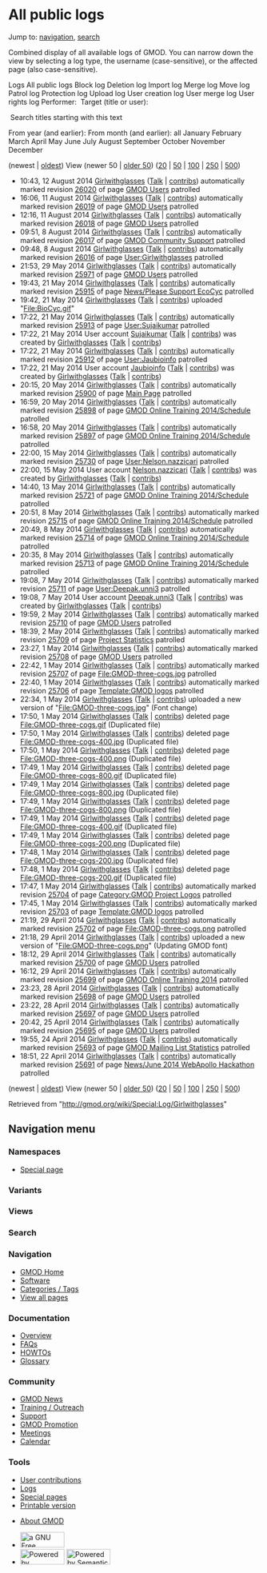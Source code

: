 <div id="mw-page-base" class="noprint">

</div>

<div id="mw-head-base" class="noprint">

</div>

<div id="content" class="mw-body" role="main">

<span id="top"></span>

<div id="mw-js-message" style="display:none;">

</div>



# <span dir="auto">All public logs</span>

<div id="bodyContent">

<div id="contentSub">

</div>

<div id="jump-to-nav" class="mw-jump">

Jump to: [navigation](#mw-navigation), [search](#p-search)

</div>

<div id="mw-content-text">

Combined display of all available logs of GMOD. You can narrow down the
view by selecting a log type, the username (case-sensitive), or the
affected page (also case-sensitive).

Logs All public logs Block log Deletion log Import log Merge log Move
log Patrol log Protection log Upload log User creation log User merge
log User rights log <span style="white-space: nowrap">Performer: </span>
<span style="white-space: nowrap">Target (title or user): </span>

 Search titles starting with this text

From year (and earlier): From month (and earlier): all January February
March April May June July August September October November December

(newest \| <a
href="/mediawiki/index.php?title=Special:Log/Girlwithglasses&amp;dir=prev&amp;type=&amp;user=Girlwithglasses"
class="mw-lastlink" rel="last"
title="Special:Log/Girlwithglasses">oldest</a>) View (newer 50 \| <a
href="/mediawiki/index.php?title=Special:Log/Girlwithglasses&amp;offset=20140422185128&amp;type=&amp;user=Girlwithglasses"
class="mw-nextlink" rel="next" title="Special:Log/Girlwithglasses">older
50</a>) (<a
href="/mediawiki/index.php?title=Special:Log/Girlwithglasses&amp;offset=&amp;limit=20&amp;type=&amp;user=Girlwithglasses"
class="mw-numlink" title="Special:Log/Girlwithglasses">20</a> \| <a
href="/mediawiki/index.php?title=Special:Log/Girlwithglasses&amp;offset=&amp;limit=50&amp;type=&amp;user=Girlwithglasses"
class="mw-numlink" title="Special:Log/Girlwithglasses">50</a> \| <a
href="/mediawiki/index.php?title=Special:Log/Girlwithglasses&amp;offset=&amp;limit=100&amp;type=&amp;user=Girlwithglasses"
class="mw-numlink" title="Special:Log/Girlwithglasses">100</a> \| <a
href="/mediawiki/index.php?title=Special:Log/Girlwithglasses&amp;offset=&amp;limit=250&amp;type=&amp;user=Girlwithglasses"
class="mw-numlink" title="Special:Log/Girlwithglasses">250</a> \| <a
href="/mediawiki/index.php?title=Special:Log/Girlwithglasses&amp;offset=&amp;limit=500&amp;type=&amp;user=Girlwithglasses"
class="mw-numlink" title="Special:Log/Girlwithglasses">500</a>)

- 10:43, 12 August 2014
  <a href="/wiki/User:Girlwithglasses" class="mw-userlink"
  title="User:Girlwithglasses">Girlwithglasses</a>
  <span class="mw-usertoollinks">([Talk](/wiki/User_talk:Girlwithglasses "User talk:Girlwithglasses")
  \|
  [contribs](/wiki/Special:Contributions/Girlwithglasses "Special:Contributions/Girlwithglasses"))</span>
  automatically marked revision
  [26020](/mediawiki/index.php?title=GMOD_Users&oldid=26020&diff=prev "GMOD Users")
  of page [GMOD Users](/wiki/GMOD_Users "GMOD Users") patrolled
- 16:06, 11 August 2014
  <a href="/wiki/User:Girlwithglasses" class="mw-userlink"
  title="User:Girlwithglasses">Girlwithglasses</a>
  <span class="mw-usertoollinks">([Talk](/wiki/User_talk:Girlwithglasses "User talk:Girlwithglasses")
  \|
  [contribs](/wiki/Special:Contributions/Girlwithglasses "Special:Contributions/Girlwithglasses"))</span>
  automatically marked revision
  [26019](/mediawiki/index.php?title=GMOD_Users&oldid=26019&diff=prev "GMOD Users")
  of page [GMOD Users](/wiki/GMOD_Users "GMOD Users") patrolled
- 12:16, 11 August 2014
  <a href="/wiki/User:Girlwithglasses" class="mw-userlink"
  title="User:Girlwithglasses">Girlwithglasses</a>
  <span class="mw-usertoollinks">([Talk](/wiki/User_talk:Girlwithglasses "User talk:Girlwithglasses")
  \|
  [contribs](/wiki/Special:Contributions/Girlwithglasses "Special:Contributions/Girlwithglasses"))</span>
  automatically marked revision
  [26018](/mediawiki/index.php?title=GMOD_Users&oldid=26018&diff=prev "GMOD Users")
  of page [GMOD Users](/wiki/GMOD_Users "GMOD Users") patrolled
- 09:51, 8 August 2014
  <a href="/wiki/User:Girlwithglasses" class="mw-userlink"
  title="User:Girlwithglasses">Girlwithglasses</a>
  <span class="mw-usertoollinks">([Talk](/wiki/User_talk:Girlwithglasses "User talk:Girlwithglasses")
  \|
  [contribs](/wiki/Special:Contributions/Girlwithglasses "Special:Contributions/Girlwithglasses"))</span>
  automatically marked revision
  [26017](/mediawiki/index.php?title=GMOD_Community_Support&oldid=26017&diff=prev "GMOD Community Support")
  of page [GMOD Community
  Support](/wiki/GMOD_Community_Support "GMOD Community Support")
  patrolled
- 09:48, 8 August 2014
  <a href="/wiki/User:Girlwithglasses" class="mw-userlink"
  title="User:Girlwithglasses">Girlwithglasses</a>
  <span class="mw-usertoollinks">([Talk](/wiki/User_talk:Girlwithglasses "User talk:Girlwithglasses")
  \|
  [contribs](/wiki/Special:Contributions/Girlwithglasses "Special:Contributions/Girlwithglasses"))</span>
  automatically marked revision
  [26016](/mediawiki/index.php?title=User:Girlwithglasses&oldid=26016&diff=prev "User:Girlwithglasses")
  of page
  [User:Girlwithglasses](/wiki/User:Girlwithglasses "User:Girlwithglasses")
  patrolled
- 21:53, 29 May 2014
  <a href="/wiki/User:Girlwithglasses" class="mw-userlink"
  title="User:Girlwithglasses">Girlwithglasses</a>
  <span class="mw-usertoollinks">([Talk](/wiki/User_talk:Girlwithglasses "User talk:Girlwithglasses")
  \|
  [contribs](/wiki/Special:Contributions/Girlwithglasses "Special:Contributions/Girlwithglasses"))</span>
  automatically marked revision
  [25971](/mediawiki/index.php?title=GMOD_Users&oldid=25971&diff=prev "GMOD Users")
  of page [GMOD Users](/wiki/GMOD_Users "GMOD Users") patrolled
- 19:43, 21 May 2014
  <a href="/wiki/User:Girlwithglasses" class="mw-userlink"
  title="User:Girlwithglasses">Girlwithglasses</a>
  <span class="mw-usertoollinks">([Talk](/wiki/User_talk:Girlwithglasses "User talk:Girlwithglasses")
  \|
  [contribs](/wiki/Special:Contributions/Girlwithglasses "Special:Contributions/Girlwithglasses"))</span>
  automatically marked revision
  [25915](/mediawiki/index.php?title=News/Please_Support_EcoCyc&oldid=25915&diff=prev "News/Please Support EcoCyc")
  of page [News/Please Support
  EcoCyc](/wiki/News/Please_Support_EcoCyc "News/Please Support EcoCyc")
  patrolled
- 19:42, 21 May 2014
  <a href="/wiki/User:Girlwithglasses" class="mw-userlink"
  title="User:Girlwithglasses">Girlwithglasses</a>
  <span class="mw-usertoollinks">([Talk](/wiki/User_talk:Girlwithglasses "User talk:Girlwithglasses")
  \|
  [contribs](/wiki/Special:Contributions/Girlwithglasses "Special:Contributions/Girlwithglasses"))</span>
  uploaded "[File:BioCyc.gif](/wiki/File:BioCyc.gif "File:BioCyc.gif")"
- 17:22, 21 May 2014
  <a href="/wiki/User:Girlwithglasses" class="mw-userlink"
  title="User:Girlwithglasses">Girlwithglasses</a>
  <span class="mw-usertoollinks">([Talk](/wiki/User_talk:Girlwithglasses "User talk:Girlwithglasses")
  \|
  [contribs](/wiki/Special:Contributions/Girlwithglasses "Special:Contributions/Girlwithglasses"))</span>
  automatically marked revision
  [25913](/mediawiki/index.php?title=User:Sujaikumar&oldid=25913&diff=prev "User:Sujaikumar")
  of page [User:Sujaikumar](/wiki/User:Sujaikumar "User:Sujaikumar")
  patrolled
- 17:22, 21 May 2014 User account
  <a href="/wiki/User:Sujaikumar" class="mw-userlink"
  title="User:Sujaikumar">Sujaikumar</a>
  <span class="mw-usertoollinks">(<a
  href="/mediawiki/index.php?title=User_talk:Sujaikumar&amp;action=edit&amp;redlink=1"
  class="new" title="User talk:Sujaikumar (page does not exist)">Talk</a>
  \| <a href="/wiki/Special:Contributions/Sujaikumar" class="new"
  title="Special:Contributions/Sujaikumar">contribs</a>)</span> was
  created by <a href="/wiki/User:Girlwithglasses" class="mw-userlink"
  title="User:Girlwithglasses">Girlwithglasses</a>
  <span class="mw-usertoollinks">([Talk](/wiki/User_talk:Girlwithglasses "User talk:Girlwithglasses")
  \|
  [contribs](/wiki/Special:Contributions/Girlwithglasses "Special:Contributions/Girlwithglasses"))</span>
- 17:22, 21 May 2014
  <a href="/wiki/User:Girlwithglasses" class="mw-userlink"
  title="User:Girlwithglasses">Girlwithglasses</a>
  <span class="mw-usertoollinks">([Talk](/wiki/User_talk:Girlwithglasses "User talk:Girlwithglasses")
  \|
  [contribs](/wiki/Special:Contributions/Girlwithglasses "Special:Contributions/Girlwithglasses"))</span>
  automatically marked revision
  [25912](/mediawiki/index.php?title=User:Jaubioinfo&oldid=25912&diff=prev "User:Jaubioinfo")
  of page [User:Jaubioinfo](/wiki/User:Jaubioinfo "User:Jaubioinfo")
  patrolled
- 17:22, 21 May 2014 User account
  <a href="/wiki/User:Jaubioinfo" class="mw-userlink"
  title="User:Jaubioinfo">Jaubioinfo</a>
  <span class="mw-usertoollinks">(<a
  href="/mediawiki/index.php?title=User_talk:Jaubioinfo&amp;action=edit&amp;redlink=1"
  class="new" title="User talk:Jaubioinfo (page does not exist)">Talk</a>
  \| <a href="/wiki/Special:Contributions/Jaubioinfo" class="new"
  title="Special:Contributions/Jaubioinfo">contribs</a>)</span> was
  created by <a href="/wiki/User:Girlwithglasses" class="mw-userlink"
  title="User:Girlwithglasses">Girlwithglasses</a>
  <span class="mw-usertoollinks">([Talk](/wiki/User_talk:Girlwithglasses "User talk:Girlwithglasses")
  \|
  [contribs](/wiki/Special:Contributions/Girlwithglasses "Special:Contributions/Girlwithglasses"))</span>
- 20:15, 20 May 2014
  <a href="/wiki/User:Girlwithglasses" class="mw-userlink"
  title="User:Girlwithglasses">Girlwithglasses</a>
  <span class="mw-usertoollinks">([Talk](/wiki/User_talk:Girlwithglasses "User talk:Girlwithglasses")
  \|
  [contribs](/wiki/Special:Contributions/Girlwithglasses "Special:Contributions/Girlwithglasses"))</span>
  automatically marked revision
  [25900](/mediawiki/index.php?title=Main_Page&oldid=25900&diff=prev "Main Page")
  of page [Main Page](/wiki/Main_Page "Main Page") patrolled
- 16:59, 20 May 2014
  <a href="/wiki/User:Girlwithglasses" class="mw-userlink"
  title="User:Girlwithglasses">Girlwithglasses</a>
  <span class="mw-usertoollinks">([Talk](/wiki/User_talk:Girlwithglasses "User talk:Girlwithglasses")
  \|
  [contribs](/wiki/Special:Contributions/Girlwithglasses "Special:Contributions/Girlwithglasses"))</span>
  automatically marked revision
  [25898](/mediawiki/index.php?title=GMOD_Online_Training_2014/Schedule&oldid=25898&diff=prev "GMOD Online Training 2014/Schedule")
  of page [GMOD Online Training
  2014/Schedule](/wiki/GMOD_Online_Training_2014/Schedule "GMOD Online Training 2014/Schedule")
  patrolled
- 16:58, 20 May 2014
  <a href="/wiki/User:Girlwithglasses" class="mw-userlink"
  title="User:Girlwithglasses">Girlwithglasses</a>
  <span class="mw-usertoollinks">([Talk](/wiki/User_talk:Girlwithglasses "User talk:Girlwithglasses")
  \|
  [contribs](/wiki/Special:Contributions/Girlwithglasses "Special:Contributions/Girlwithglasses"))</span>
  automatically marked revision
  [25897](/mediawiki/index.php?title=GMOD_Online_Training_2014/Schedule&oldid=25897&diff=prev "GMOD Online Training 2014/Schedule")
  of page [GMOD Online Training
  2014/Schedule](/wiki/GMOD_Online_Training_2014/Schedule "GMOD Online Training 2014/Schedule")
  patrolled
- 22:00, 15 May 2014
  <a href="/wiki/User:Girlwithglasses" class="mw-userlink"
  title="User:Girlwithglasses">Girlwithglasses</a>
  <span class="mw-usertoollinks">([Talk](/wiki/User_talk:Girlwithglasses "User talk:Girlwithglasses")
  \|
  [contribs](/wiki/Special:Contributions/Girlwithglasses "Special:Contributions/Girlwithglasses"))</span>
  automatically marked revision
  [25730](/mediawiki/index.php?title=User:Nelson.nazzicari&oldid=25730&diff=prev "User:Nelson.nazzicari")
  of page
  [User:Nelson.nazzicari](/wiki/User:Nelson.nazzicari "User:Nelson.nazzicari")
  patrolled
- 22:00, 15 May 2014 User account
  <a href="/wiki/User:Nelson.nazzicari" class="mw-userlink"
  title="User:Nelson.nazzicari">Nelson.nazzicari</a>
  <span class="mw-usertoollinks">(<a
  href="/mediawiki/index.php?title=User_talk:Nelson.nazzicari&amp;action=edit&amp;redlink=1"
  class="new"
  title="User talk:Nelson.nazzicari (page does not exist)">Talk</a> \|
  <a href="/wiki/Special:Contributions/Nelson.nazzicari" class="new"
  title="Special:Contributions/Nelson.nazzicari">contribs</a>)</span>
  was created by
  <a href="/wiki/User:Girlwithglasses" class="mw-userlink"
  title="User:Girlwithglasses">Girlwithglasses</a>
  <span class="mw-usertoollinks">([Talk](/wiki/User_talk:Girlwithglasses "User talk:Girlwithglasses")
  \|
  [contribs](/wiki/Special:Contributions/Girlwithglasses "Special:Contributions/Girlwithglasses"))</span>
- 14:40, 13 May 2014
  <a href="/wiki/User:Girlwithglasses" class="mw-userlink"
  title="User:Girlwithglasses">Girlwithglasses</a>
  <span class="mw-usertoollinks">([Talk](/wiki/User_talk:Girlwithglasses "User talk:Girlwithglasses")
  \|
  [contribs](/wiki/Special:Contributions/Girlwithglasses "Special:Contributions/Girlwithglasses"))</span>
  automatically marked revision
  [25721](/mediawiki/index.php?title=GMOD_Online_Training_2014/Schedule&oldid=25721&diff=prev "GMOD Online Training 2014/Schedule")
  of page [GMOD Online Training
  2014/Schedule](/wiki/GMOD_Online_Training_2014/Schedule "GMOD Online Training 2014/Schedule")
  patrolled
- 20:51, 8 May 2014
  <a href="/wiki/User:Girlwithglasses" class="mw-userlink"
  title="User:Girlwithglasses">Girlwithglasses</a>
  <span class="mw-usertoollinks">([Talk](/wiki/User_talk:Girlwithglasses "User talk:Girlwithglasses")
  \|
  [contribs](/wiki/Special:Contributions/Girlwithglasses "Special:Contributions/Girlwithglasses"))</span>
  automatically marked revision
  [25715](/mediawiki/index.php?title=GMOD_Online_Training_2014/Schedule&oldid=25715&diff=prev "GMOD Online Training 2014/Schedule")
  of page [GMOD Online Training
  2014/Schedule](/wiki/GMOD_Online_Training_2014/Schedule "GMOD Online Training 2014/Schedule")
  patrolled
- 20:49, 8 May 2014
  <a href="/wiki/User:Girlwithglasses" class="mw-userlink"
  title="User:Girlwithglasses">Girlwithglasses</a>
  <span class="mw-usertoollinks">([Talk](/wiki/User_talk:Girlwithglasses "User talk:Girlwithglasses")
  \|
  [contribs](/wiki/Special:Contributions/Girlwithglasses "Special:Contributions/Girlwithglasses"))</span>
  automatically marked revision
  [25714](/mediawiki/index.php?title=GMOD_Online_Training_2014/Schedule&oldid=25714&diff=prev "GMOD Online Training 2014/Schedule")
  of page [GMOD Online Training
  2014/Schedule](/wiki/GMOD_Online_Training_2014/Schedule "GMOD Online Training 2014/Schedule")
  patrolled
- 20:35, 8 May 2014
  <a href="/wiki/User:Girlwithglasses" class="mw-userlink"
  title="User:Girlwithglasses">Girlwithglasses</a>
  <span class="mw-usertoollinks">([Talk](/wiki/User_talk:Girlwithglasses "User talk:Girlwithglasses")
  \|
  [contribs](/wiki/Special:Contributions/Girlwithglasses "Special:Contributions/Girlwithglasses"))</span>
  automatically marked revision
  [25713](/mediawiki/index.php?title=GMOD_Online_Training_2014/Schedule&oldid=25713&diff=prev "GMOD Online Training 2014/Schedule")
  of page [GMOD Online Training
  2014/Schedule](/wiki/GMOD_Online_Training_2014/Schedule "GMOD Online Training 2014/Schedule")
  patrolled
- 19:08, 7 May 2014
  <a href="/wiki/User:Girlwithglasses" class="mw-userlink"
  title="User:Girlwithglasses">Girlwithglasses</a>
  <span class="mw-usertoollinks">([Talk](/wiki/User_talk:Girlwithglasses "User talk:Girlwithglasses")
  \|
  [contribs](/wiki/Special:Contributions/Girlwithglasses "Special:Contributions/Girlwithglasses"))</span>
  automatically marked revision
  [25711](/mediawiki/index.php?title=User:Deepak.unni3&oldid=25711&diff=prev "User:Deepak.unni3")
  of page
  [User:Deepak.unni3](/wiki/User:Deepak.unni3 "User:Deepak.unni3")
  patrolled
- 19:08, 7 May 2014 User account
  <a href="/wiki/User:Deepak.unni3" class="mw-userlink"
  title="User:Deepak.unni3">Deepak.unni3</a>
  <span class="mw-usertoollinks">(<a
  href="/mediawiki/index.php?title=User_talk:Deepak.unni3&amp;action=edit&amp;redlink=1"
  class="new"
  title="User talk:Deepak.unni3 (page does not exist)">Talk</a> \|
  <a href="/wiki/Special:Contributions/Deepak.unni3" class="new"
  title="Special:Contributions/Deepak.unni3">contribs</a>)</span> was
  created by <a href="/wiki/User:Girlwithglasses" class="mw-userlink"
  title="User:Girlwithglasses">Girlwithglasses</a>
  <span class="mw-usertoollinks">([Talk](/wiki/User_talk:Girlwithglasses "User talk:Girlwithglasses")
  \|
  [contribs](/wiki/Special:Contributions/Girlwithglasses "Special:Contributions/Girlwithglasses"))</span>
- 19:59, 2 May 2014
  <a href="/wiki/User:Girlwithglasses" class="mw-userlink"
  title="User:Girlwithglasses">Girlwithglasses</a>
  <span class="mw-usertoollinks">([Talk](/wiki/User_talk:Girlwithglasses "User talk:Girlwithglasses")
  \|
  [contribs](/wiki/Special:Contributions/Girlwithglasses "Special:Contributions/Girlwithglasses"))</span>
  automatically marked revision
  [25710](/mediawiki/index.php?title=GMOD_Users&oldid=25710&diff=prev "GMOD Users")
  of page [GMOD Users](/wiki/GMOD_Users "GMOD Users") patrolled
- 18:39, 2 May 2014
  <a href="/wiki/User:Girlwithglasses" class="mw-userlink"
  title="User:Girlwithglasses">Girlwithglasses</a>
  <span class="mw-usertoollinks">([Talk](/wiki/User_talk:Girlwithglasses "User talk:Girlwithglasses")
  \|
  [contribs](/wiki/Special:Contributions/Girlwithglasses "Special:Contributions/Girlwithglasses"))</span>
  automatically marked revision
  [25709](/mediawiki/index.php?title=Project_Statistics&oldid=25709&diff=prev "Project Statistics")
  of page [Project
  Statistics](/wiki/Project_Statistics "Project Statistics") patrolled
- 23:27, 1 May 2014
  <a href="/wiki/User:Girlwithglasses" class="mw-userlink"
  title="User:Girlwithglasses">Girlwithglasses</a>
  <span class="mw-usertoollinks">([Talk](/wiki/User_talk:Girlwithglasses "User talk:Girlwithglasses")
  \|
  [contribs](/wiki/Special:Contributions/Girlwithglasses "Special:Contributions/Girlwithglasses"))</span>
  automatically marked revision
  [25708](/mediawiki/index.php?title=GMOD_Users&oldid=25708&diff=prev "GMOD Users")
  of page [GMOD Users](/wiki/GMOD_Users "GMOD Users") patrolled
- 22:42, 1 May 2014
  <a href="/wiki/User:Girlwithglasses" class="mw-userlink"
  title="User:Girlwithglasses">Girlwithglasses</a>
  <span class="mw-usertoollinks">([Talk](/wiki/User_talk:Girlwithglasses "User talk:Girlwithglasses")
  \|
  [contribs](/wiki/Special:Contributions/Girlwithglasses "Special:Contributions/Girlwithglasses"))</span>
  automatically marked revision
  [25707](/mediawiki/index.php?title=File:GMOD-three-cogs.jpg&oldid=25707&diff=prev "File:GMOD-three-cogs.jpg")
  of page
  [File:GMOD-three-cogs.jpg](/wiki/File:GMOD-three-cogs.jpg "File:GMOD-three-cogs.jpg")
  patrolled
- 22:40, 1 May 2014
  <a href="/wiki/User:Girlwithglasses" class="mw-userlink"
  title="User:Girlwithglasses">Girlwithglasses</a>
  <span class="mw-usertoollinks">([Talk](/wiki/User_talk:Girlwithglasses "User talk:Girlwithglasses")
  \|
  [contribs](/wiki/Special:Contributions/Girlwithglasses "Special:Contributions/Girlwithglasses"))</span>
  automatically marked revision
  [25706](/mediawiki/index.php?title=Template:GMOD_logos&oldid=25706&diff=prev "Template:GMOD logos")
  of page [Template:GMOD
  logos](/wiki/Template:GMOD_logos "Template:GMOD logos") patrolled
- 22:34, 1 May 2014
  <a href="/wiki/User:Girlwithglasses" class="mw-userlink"
  title="User:Girlwithglasses">Girlwithglasses</a>
  <span class="mw-usertoollinks">([Talk](/wiki/User_talk:Girlwithglasses "User talk:Girlwithglasses")
  \|
  [contribs](/wiki/Special:Contributions/Girlwithglasses "Special:Contributions/Girlwithglasses"))</span>
  uploaded a new version of
  "[File:GMOD-three-cogs.jpg](/wiki/File:GMOD-three-cogs.jpg "File:GMOD-three-cogs.jpg")"
  <span class="comment">(Font change)</span>
- 17:50, 1 May 2014
  <a href="/wiki/User:Girlwithglasses" class="mw-userlink"
  title="User:Girlwithglasses">Girlwithglasses</a>
  <span class="mw-usertoollinks">([Talk](/wiki/User_talk:Girlwithglasses "User talk:Girlwithglasses")
  \|
  [contribs](/wiki/Special:Contributions/Girlwithglasses "Special:Contributions/Girlwithglasses"))</span>
  deleted page <a
  href="/mediawiki/index.php?title=File:GMOD-three-cogs.gif&amp;action=edit&amp;redlink=1"
  class="new"
  title="File:GMOD-three-cogs.gif (page does not exist)">File:GMOD-three-cogs.gif</a>
  <span class="comment">(Duplicated file)</span>
- 17:50, 1 May 2014
  <a href="/wiki/User:Girlwithglasses" class="mw-userlink"
  title="User:Girlwithglasses">Girlwithglasses</a>
  <span class="mw-usertoollinks">([Talk](/wiki/User_talk:Girlwithglasses "User talk:Girlwithglasses")
  \|
  [contribs](/wiki/Special:Contributions/Girlwithglasses "Special:Contributions/Girlwithglasses"))</span>
  deleted page <a
  href="/mediawiki/index.php?title=File:GMOD-three-cogs-400.jpg&amp;action=edit&amp;redlink=1"
  class="new"
  title="File:GMOD-three-cogs-400.jpg (page does not exist)">File:GMOD-three-cogs-400.jpg</a>
  <span class="comment">(Duplicated file)</span>
- 17:50, 1 May 2014
  <a href="/wiki/User:Girlwithglasses" class="mw-userlink"
  title="User:Girlwithglasses">Girlwithglasses</a>
  <span class="mw-usertoollinks">([Talk](/wiki/User_talk:Girlwithglasses "User talk:Girlwithglasses")
  \|
  [contribs](/wiki/Special:Contributions/Girlwithglasses "Special:Contributions/Girlwithglasses"))</span>
  deleted page <a
  href="/mediawiki/index.php?title=File:GMOD-three-cogs-400.png&amp;action=edit&amp;redlink=1"
  class="new"
  title="File:GMOD-three-cogs-400.png (page does not exist)">File:GMOD-three-cogs-400.png</a>
  <span class="comment">(Duplicated file)</span>
- 17:49, 1 May 2014
  <a href="/wiki/User:Girlwithglasses" class="mw-userlink"
  title="User:Girlwithglasses">Girlwithglasses</a>
  <span class="mw-usertoollinks">([Talk](/wiki/User_talk:Girlwithglasses "User talk:Girlwithglasses")
  \|
  [contribs](/wiki/Special:Contributions/Girlwithglasses "Special:Contributions/Girlwithglasses"))</span>
  deleted page <a
  href="/mediawiki/index.php?title=File:GMOD-three-cogs-800.gif&amp;action=edit&amp;redlink=1"
  class="new"
  title="File:GMOD-three-cogs-800.gif (page does not exist)">File:GMOD-three-cogs-800.gif</a>
  <span class="comment">(Duplicated file)</span>
- 17:49, 1 May 2014
  <a href="/wiki/User:Girlwithglasses" class="mw-userlink"
  title="User:Girlwithglasses">Girlwithglasses</a>
  <span class="mw-usertoollinks">([Talk](/wiki/User_talk:Girlwithglasses "User talk:Girlwithglasses")
  \|
  [contribs](/wiki/Special:Contributions/Girlwithglasses "Special:Contributions/Girlwithglasses"))</span>
  deleted page <a
  href="/mediawiki/index.php?title=File:GMOD-three-cogs-800.jpg&amp;action=edit&amp;redlink=1"
  class="new"
  title="File:GMOD-three-cogs-800.jpg (page does not exist)">File:GMOD-three-cogs-800.jpg</a>
  <span class="comment">(Duplicated file)</span>
- 17:49, 1 May 2014
  <a href="/wiki/User:Girlwithglasses" class="mw-userlink"
  title="User:Girlwithglasses">Girlwithglasses</a>
  <span class="mw-usertoollinks">([Talk](/wiki/User_talk:Girlwithglasses "User talk:Girlwithglasses")
  \|
  [contribs](/wiki/Special:Contributions/Girlwithglasses "Special:Contributions/Girlwithglasses"))</span>
  deleted page <a
  href="/mediawiki/index.php?title=File:GMOD-three-cogs-800.png&amp;action=edit&amp;redlink=1"
  class="new"
  title="File:GMOD-three-cogs-800.png (page does not exist)">File:GMOD-three-cogs-800.png</a>
  <span class="comment">(Duplicated file)</span>
- 17:49, 1 May 2014
  <a href="/wiki/User:Girlwithglasses" class="mw-userlink"
  title="User:Girlwithglasses">Girlwithglasses</a>
  <span class="mw-usertoollinks">([Talk](/wiki/User_talk:Girlwithglasses "User talk:Girlwithglasses")
  \|
  [contribs](/wiki/Special:Contributions/Girlwithglasses "Special:Contributions/Girlwithglasses"))</span>
  deleted page <a
  href="/mediawiki/index.php?title=File:GMOD-three-cogs-400.gif&amp;action=edit&amp;redlink=1"
  class="new"
  title="File:GMOD-three-cogs-400.gif (page does not exist)">File:GMOD-three-cogs-400.gif</a>
  <span class="comment">(Duplicated file)</span>
- 17:49, 1 May 2014
  <a href="/wiki/User:Girlwithglasses" class="mw-userlink"
  title="User:Girlwithglasses">Girlwithglasses</a>
  <span class="mw-usertoollinks">([Talk](/wiki/User_talk:Girlwithglasses "User talk:Girlwithglasses")
  \|
  [contribs](/wiki/Special:Contributions/Girlwithglasses "Special:Contributions/Girlwithglasses"))</span>
  deleted page <a
  href="/mediawiki/index.php?title=File:GMOD-three-cogs-200.png&amp;action=edit&amp;redlink=1"
  class="new"
  title="File:GMOD-three-cogs-200.png (page does not exist)">File:GMOD-three-cogs-200.png</a>
  <span class="comment">(Duplicated file)</span>
- 17:48, 1 May 2014
  <a href="/wiki/User:Girlwithglasses" class="mw-userlink"
  title="User:Girlwithglasses">Girlwithglasses</a>
  <span class="mw-usertoollinks">([Talk](/wiki/User_talk:Girlwithglasses "User talk:Girlwithglasses")
  \|
  [contribs](/wiki/Special:Contributions/Girlwithglasses "Special:Contributions/Girlwithglasses"))</span>
  deleted page <a
  href="/mediawiki/index.php?title=File:GMOD-three-cogs-200.jpg&amp;action=edit&amp;redlink=1"
  class="new"
  title="File:GMOD-three-cogs-200.jpg (page does not exist)">File:GMOD-three-cogs-200.jpg</a>
  <span class="comment">(Duplicated file)</span>
- 17:48, 1 May 2014
  <a href="/wiki/User:Girlwithglasses" class="mw-userlink"
  title="User:Girlwithglasses">Girlwithglasses</a>
  <span class="mw-usertoollinks">([Talk](/wiki/User_talk:Girlwithglasses "User talk:Girlwithglasses")
  \|
  [contribs](/wiki/Special:Contributions/Girlwithglasses "Special:Contributions/Girlwithglasses"))</span>
  deleted page <a
  href="/mediawiki/index.php?title=File:GMOD-three-cogs-200.gif&amp;action=edit&amp;redlink=1"
  class="new"
  title="File:GMOD-three-cogs-200.gif (page does not exist)">File:GMOD-three-cogs-200.gif</a>
  <span class="comment">(Duplicated file)</span>
- 17:47, 1 May 2014
  <a href="/wiki/User:Girlwithglasses" class="mw-userlink"
  title="User:Girlwithglasses">Girlwithglasses</a>
  <span class="mw-usertoollinks">([Talk](/wiki/User_talk:Girlwithglasses "User talk:Girlwithglasses")
  \|
  [contribs](/wiki/Special:Contributions/Girlwithglasses "Special:Contributions/Girlwithglasses"))</span>
  automatically marked revision
  [25704](/mediawiki/index.php?title=Category:GMOD_Project_Logos&oldid=25704&diff=prev "Category:GMOD Project Logos")
  of page [Category:GMOD Project
  Logos](/wiki/Category:GMOD_Project_Logos "Category:GMOD Project Logos")
  patrolled
- 17:45, 1 May 2014
  <a href="/wiki/User:Girlwithglasses" class="mw-userlink"
  title="User:Girlwithglasses">Girlwithglasses</a>
  <span class="mw-usertoollinks">([Talk](/wiki/User_talk:Girlwithglasses "User talk:Girlwithglasses")
  \|
  [contribs](/wiki/Special:Contributions/Girlwithglasses "Special:Contributions/Girlwithglasses"))</span>
  automatically marked revision
  [25703](/mediawiki/index.php?title=Template:GMOD_logos&oldid=25703&diff=prev "Template:GMOD logos")
  of page [Template:GMOD
  logos](/wiki/Template:GMOD_logos "Template:GMOD logos") patrolled
- 21:19, 29 April 2014
  <a href="/wiki/User:Girlwithglasses" class="mw-userlink"
  title="User:Girlwithglasses">Girlwithglasses</a>
  <span class="mw-usertoollinks">([Talk](/wiki/User_talk:Girlwithglasses "User talk:Girlwithglasses")
  \|
  [contribs](/wiki/Special:Contributions/Girlwithglasses "Special:Contributions/Girlwithglasses"))</span>
  automatically marked revision
  [25702](/mediawiki/index.php?title=File:GMOD-three-cogs.png&oldid=25702&diff=prev "File:GMOD-three-cogs.png")
  of page
  [File:GMOD-three-cogs.png](/wiki/File:GMOD-three-cogs.png "File:GMOD-three-cogs.png")
  patrolled
- 21:18, 29 April 2014
  <a href="/wiki/User:Girlwithglasses" class="mw-userlink"
  title="User:Girlwithglasses">Girlwithglasses</a>
  <span class="mw-usertoollinks">([Talk](/wiki/User_talk:Girlwithglasses "User talk:Girlwithglasses")
  \|
  [contribs](/wiki/Special:Contributions/Girlwithglasses "Special:Contributions/Girlwithglasses"))</span>
  uploaded a new version of
  "[File:GMOD-three-cogs.png](/wiki/File:GMOD-three-cogs.png "File:GMOD-three-cogs.png")"
  <span class="comment">(Updating GMOD font)</span>
- 18:12, 29 April 2014
  <a href="/wiki/User:Girlwithglasses" class="mw-userlink"
  title="User:Girlwithglasses">Girlwithglasses</a>
  <span class="mw-usertoollinks">([Talk](/wiki/User_talk:Girlwithglasses "User talk:Girlwithglasses")
  \|
  [contribs](/wiki/Special:Contributions/Girlwithglasses "Special:Contributions/Girlwithglasses"))</span>
  automatically marked revision
  [25700](/mediawiki/index.php?title=GMOD_Users&oldid=25700&diff=prev "GMOD Users")
  of page [GMOD Users](/wiki/GMOD_Users "GMOD Users") patrolled
- 16:12, 29 April 2014
  <a href="/wiki/User:Girlwithglasses" class="mw-userlink"
  title="User:Girlwithglasses">Girlwithglasses</a>
  <span class="mw-usertoollinks">([Talk](/wiki/User_talk:Girlwithglasses "User talk:Girlwithglasses")
  \|
  [contribs](/wiki/Special:Contributions/Girlwithglasses "Special:Contributions/Girlwithglasses"))</span>
  automatically marked revision
  [25699](/mediawiki/index.php?title=GMOD_Online_Training_2014&oldid=25699&diff=prev "GMOD Online Training 2014")
  of page [GMOD Online Training
  2014](/wiki/GMOD_Online_Training_2014 "GMOD Online Training 2014")
  patrolled
- 23:23, 28 April 2014
  <a href="/wiki/User:Girlwithglasses" class="mw-userlink"
  title="User:Girlwithglasses">Girlwithglasses</a>
  <span class="mw-usertoollinks">([Talk](/wiki/User_talk:Girlwithglasses "User talk:Girlwithglasses")
  \|
  [contribs](/wiki/Special:Contributions/Girlwithglasses "Special:Contributions/Girlwithglasses"))</span>
  automatically marked revision
  [25698](/mediawiki/index.php?title=GMOD_Users&oldid=25698&diff=prev "GMOD Users")
  of page [GMOD Users](/wiki/GMOD_Users "GMOD Users") patrolled
- 23:22, 28 April 2014
  <a href="/wiki/User:Girlwithglasses" class="mw-userlink"
  title="User:Girlwithglasses">Girlwithglasses</a>
  <span class="mw-usertoollinks">([Talk](/wiki/User_talk:Girlwithglasses "User talk:Girlwithglasses")
  \|
  [contribs](/wiki/Special:Contributions/Girlwithglasses "Special:Contributions/Girlwithglasses"))</span>
  automatically marked revision
  [25697](/mediawiki/index.php?title=GMOD_Users&oldid=25697&diff=prev "GMOD Users")
  of page [GMOD Users](/wiki/GMOD_Users "GMOD Users") patrolled
- 20:42, 25 April 2014
  <a href="/wiki/User:Girlwithglasses" class="mw-userlink"
  title="User:Girlwithglasses">Girlwithglasses</a>
  <span class="mw-usertoollinks">([Talk](/wiki/User_talk:Girlwithglasses "User talk:Girlwithglasses")
  \|
  [contribs](/wiki/Special:Contributions/Girlwithglasses "Special:Contributions/Girlwithglasses"))</span>
  automatically marked revision
  [25695](/mediawiki/index.php?title=GMOD_Users&oldid=25695&diff=prev "GMOD Users")
  of page [GMOD Users](/wiki/GMOD_Users "GMOD Users") patrolled
- 19:55, 24 April 2014
  <a href="/wiki/User:Girlwithglasses" class="mw-userlink"
  title="User:Girlwithglasses">Girlwithglasses</a>
  <span class="mw-usertoollinks">([Talk](/wiki/User_talk:Girlwithglasses "User talk:Girlwithglasses")
  \|
  [contribs](/wiki/Special:Contributions/Girlwithglasses "Special:Contributions/Girlwithglasses"))</span>
  automatically marked revision
  [25693](/mediawiki/index.php?title=GMOD_Mailing_List_Statistics&oldid=25693&diff=prev "GMOD Mailing List Statistics")
  of page [GMOD Mailing List
  Statistics](/wiki/GMOD_Mailing_List_Statistics "GMOD Mailing List Statistics")
  patrolled
- 18:51, 22 April 2014
  <a href="/wiki/User:Girlwithglasses" class="mw-userlink"
  title="User:Girlwithglasses">Girlwithglasses</a>
  <span class="mw-usertoollinks">([Talk](/wiki/User_talk:Girlwithglasses "User talk:Girlwithglasses")
  \|
  [contribs](/wiki/Special:Contributions/Girlwithglasses "Special:Contributions/Girlwithglasses"))</span>
  automatically marked revision
  [25691](/mediawiki/index.php?title=News/June_2014_WebApollo_Hackathon&oldid=25691&diff=prev "News/June 2014 WebApollo Hackathon")
  of page [News/June 2014 WebApollo
  Hackathon](/wiki/News/June_2014_WebApollo_Hackathon "News/June 2014 WebApollo Hackathon")
  patrolled

(newest \| <a
href="/mediawiki/index.php?title=Special:Log/Girlwithglasses&amp;dir=prev&amp;type=&amp;user=Girlwithglasses"
class="mw-lastlink" rel="last"
title="Special:Log/Girlwithglasses">oldest</a>) View (newer 50 \| <a
href="/mediawiki/index.php?title=Special:Log/Girlwithglasses&amp;offset=20140422185128&amp;type=&amp;user=Girlwithglasses"
class="mw-nextlink" rel="next" title="Special:Log/Girlwithglasses">older
50</a>) (<a
href="/mediawiki/index.php?title=Special:Log/Girlwithglasses&amp;offset=&amp;limit=20&amp;type=&amp;user=Girlwithglasses"
class="mw-numlink" title="Special:Log/Girlwithglasses">20</a> \| <a
href="/mediawiki/index.php?title=Special:Log/Girlwithglasses&amp;offset=&amp;limit=50&amp;type=&amp;user=Girlwithglasses"
class="mw-numlink" title="Special:Log/Girlwithglasses">50</a> \| <a
href="/mediawiki/index.php?title=Special:Log/Girlwithglasses&amp;offset=&amp;limit=100&amp;type=&amp;user=Girlwithglasses"
class="mw-numlink" title="Special:Log/Girlwithglasses">100</a> \| <a
href="/mediawiki/index.php?title=Special:Log/Girlwithglasses&amp;offset=&amp;limit=250&amp;type=&amp;user=Girlwithglasses"
class="mw-numlink" title="Special:Log/Girlwithglasses">250</a> \| <a
href="/mediawiki/index.php?title=Special:Log/Girlwithglasses&amp;offset=&amp;limit=500&amp;type=&amp;user=Girlwithglasses"
class="mw-numlink" title="Special:Log/Girlwithglasses">500</a>)

</div>

<div class="printfooter">

Retrieved from "<http://gmod.org/wiki/Special:Log/Girlwithglasses>"

</div>

<div id="catlinks" class="catlinks catlinks-allhidden">

</div>

<div class="visualClear">

</div>

</div>

</div>

<div id="mw-navigation">

## Navigation menu

<div id="mw-head">



<div id="left-navigation">

<div id="p-namespaces" class="vectorTabs" role="navigation"
aria-labelledby="p-namespaces-label">

### Namespaces

- <span id="ca-nstab-special">[Special
  page](/wiki/Special:Log/Girlwithglasses "This is a special page, you cannot edit the page itself")</span>

</div>

<div id="p-variants" class="vectorMenu emptyPortlet" role="navigation"
aria-labelledby="p-variants-label">

### 

### Variants[](#)

<div class="menu">

</div>

</div>

</div>

<div id="right-navigation">

<div id="p-views" class="vectorTabs emptyPortlet" role="navigation"
aria-labelledby="p-views-label">

### Views

</div>



</div>

<div id="p-search" role="search">

### Search

<div id="simpleSearch">

</div>

</div>

</div>

</div>

<div id="mw-panel">

<div id="p-logo" role="banner">

<a href="/wiki/Main_Page"
style="background-image: url(http://gmod.org/images/GMOD-cogs.png);"
title="Visit the main page"></a>

</div>

<div id="p-Navigation" class="portal" role="navigation"
aria-labelledby="p-Navigation-label">

### Navigation

<div class="body">

- <span id="n-GMOD-Home">[GMOD Home](/wiki/Main_Page)</span>
- <span id="n-Software">[Software](/wiki/GMOD_Components)</span>
- <span id="n-Categories-.2F-Tags">[Categories /
  Tags](/wiki/Categories)</span>
- <span id="n-View-all-pages">[View all
  pages](/wiki/Special:AllPages)</span>

</div>

</div>

<div id="p-Documentation" class="portal" role="navigation"
aria-labelledby="p-Documentation-label">

### Documentation

<div class="body">

- <span id="n-Overview">[Overview](/wiki/Overview)</span>
- <span id="n-FAQs">[FAQs](/wiki/Category:FAQ)</span>
- <span id="n-HOWTOs">[HOWTOs](/wiki/Category:HOWTO)</span>
- <span id="n-Glossary">[Glossary](/wiki/Glossary)</span>

</div>

</div>

<div id="p-Community" class="portal" role="navigation"
aria-labelledby="p-Community-label">

### Community

<div class="body">

- <span id="n-GMOD-News">[GMOD News](/wiki/GMOD_News)</span>
- <span id="n-Training-.2F-Outreach">[Training /
  Outreach](/wiki/Training_and_Outreach)</span>
- <span id="n-Support">[Support](/wiki/Support)</span>
- <span id="n-GMOD-Promotion">[GMOD
  Promotion](/wiki/GMOD_Promotion)</span>
- <span id="n-Meetings">[Meetings](/wiki/Meetings)</span>
- <span id="n-Calendar">[Calendar](/wiki/Calendar)</span>

</div>

</div>

<div id="p-tb" class="portal" role="navigation"
aria-labelledby="p-tb-label">

### Tools

<div class="body">

- <span id="t-contributions">[User
  contributions](/wiki/Special:Contributions/Girlwithglasses "A list of contributions of this user")</span>
- <span id="t-log">[Logs](/wiki/Special:Log/Girlwithglasses)</span>
- <span id="t-specialpages"><a href="/wiki/Special:SpecialPages" accesskey="q"
  title="A list of all special pages [q]">Special pages</a></span>
- <span id="t-print"><a
  href="/mediawiki/index.php?title=Special:Log/Girlwithglasses&amp;printable=yes"
  rel="alternate" accesskey="p"
  title="Printable version of this page [p]">Printable version</a></span>

</div>

</div>

</div>

</div>

<div id="footer" role="contentinfo">

- <span id="footer-places-about">[About
  GMOD](/wiki/GMOD:About "GMOD:About")</span>

<!-- -->

- <span id="footer-copyrightico">[<img src="http://www.gnu.org/graphics/gfdl-logo-small.png" width="88"
  height="31" alt="a GNU Free Documentation License" />](http://www.gnu.org/licenses/fdl-1.3.html)</span>
- <span id="footer-poweredbyico">[<img src="/mediawiki/skins/common/images/poweredby_mediawiki_88x31.png"
  width="88" height="31" alt="Powered by MediaWiki" />](//www.mediawiki.org/)
  [<img
  src="/mediawiki/extensions/SemanticMediaWiki/includes/../resources/images/smw_button.png"
  width="88" height="31" alt="Powered by Semantic MediaWiki" />](https://www.semantic-mediawiki.org/wiki/Semantic_MediaWiki)</span>

<div style="clear:both">

</div>

</div>
